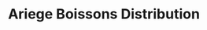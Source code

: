 ---
title: "Ariege Boissons Distribution"
url: /les-pujols/ariege-boissons-distribution/
shop: Getränke
---